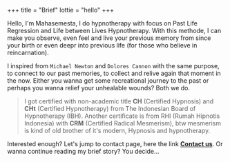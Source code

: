 +++
title = "Brief"
lottie = "hello"
+++

Hello, I'm Mahasemesta, I do hypnotherapy with focus on Past Life Regression and Life between Lives Hypnotherapy. With this methode, I can make you observe, even feel and live your previous memory from since your birth or even deepr into previous life (for those who believe in reincarnation).

I inspired from `Michael Newton` and `Dolores Cannon` with the same purpose, to connect to our past memories, to collect and relive again that moment in the now. Either you wanna get some recreational journey to the past or perhaps you wanna relief your unhealable wounds? Both we do.

>I got certified with non-academic title **CH** (Certified Hypnosis) and **CHt** (Certified Hypnotherapy) from The Indonesian Board of Hypnotherapy (IBH). Another certificate is from RHI (Rumah Hipnotis Indonesia) with **CRM** (Certified Radical Mesmerism), btw mesmerism is kind of old brother of it's modern, Hypnosis and hypnotherapy.


Interested enough? Let's jump to contact page, here the link [**Contact us**](/contact). Or wanna continue reading my brief story? You decide...